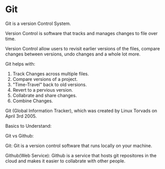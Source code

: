 # Git

Git is a version Control System.

Version Control is software that tracks and manages changes to file over time.

Version Control allow users to revisit earlier versions of the files, compare changes between versions, undo changes and a whole lot more.

Git helps with:

1. Track Changes across multiple files.
2. Compare versions of a project.
3. "Time-Travel" back to old versions.
4. Revert to a pervious version.
5. Collabrate and share changes.
6. Combine Changes.


Git (Global Information Tracker), which was created by Linux Torvads on April 3rd 2005.

Basics to Understand:

Git vs Github:

Git: Git is a version control software that runs locally on your machine.

Github(Web Service): Github is a service that hosts git repositores in the cloud and makes it easier to collabrate with other people.
